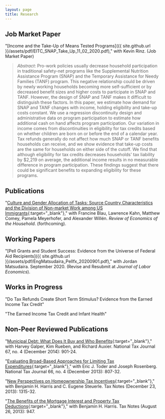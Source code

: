 ```yaml
---
layout: page
title: Research
---
```


## Job Market Paper

"[Income and the Take-Up of Means Tested Programs]({{ site.github.url }}/assets/pdf/EITC_SNAP_Take_Up_11_02_2020.pdf)," with Kevin Rinz. (Job Market Paper)

> *Abstract*: Pro-work policies usually decrease household participation in traditional safety-net programs like the Supplemental Nutrition Assistance Program (SNAP) and the Temporary Assistance for Needy Families (TANF) program. This negative relationship could be driven by newly working households becoming more self-sufficient or by decreased benefit sizes and higher costs to participate in SNAP and TANF. However, the design of SNAP and TANF makes it difficult to distinguish these factors. In this paper, we estimate how demand for SNAP and TANF changes with income, holding eligibility and take-up costs constant. We use a regression discontinuity design and administrative data on program participation to estimate how additional cash on hand affects program participation. Our variation in income comes from discontinuities in eligibility for tax credits based on whether children are born on or before the end of a calendar year. Tax refunds generally do not affect how much SNAP or TANF benefits households can receive, and we show evidence that take-up costs are the same for households on either side of the cutoff. We find that although eligibility for tax credits decreases households' tax liability by \$2,219 on average, the additional income results in no measurable difference in program participation. These findings suggest that there could be significant benefits to expanding eligibility for these programs. 

## Publications

"[Culture and Gender Allocation of Tasks: Source Country Characteristics and the Division of Non-market Work among US Immigrants](https://link.springer.com/article/10.1007/s11150-020-09501-2){:target="_blank"}," with Francine Blau, Lawrence Kahn, Matthew Comey, Pamela Meyerhofer, and Alexander Will&#233;n. *Review of Economics of the Household*. (forthcoming). 

## Working Papers

"[Pell Grants and Student Success: Evidence from the Universe of Federal Aid Recipients]({{ site.github.url }}/assets/pdf/EngMatsudaira_Pellfx_20200901.pdf)," with Jordan Matsudaira. September 2020. (Revise and Resubmit at *Journal of Labor Economics*).

## Works in Progress

"Do Tax Refunds Create Short Term Stimulus? Evidence from the Earned Income Tax Credit"

"The Earned Income Tax Credit and Infant Health"

## Non-Peer Reviewed Publications

"[Municipal Debt: What Does It Buy and Who Benefits](https://www.ntanet.org/NTJ/67/4/ntj-v67n04p901-924-municipal-debt-buy-benefits.html){:target="_blank"}," with Harvey Galper, Kim Rueben, and Richard Auxier. National Tax Journal 67, no. 4 (December 2014): 901-24.

"[Evaluating Broad-Based Approaches for Limiting Tax Expenditures](https://www.ntanet.org/NTJ/66/4/ntj-v66n04p807-832-broad-based-limiting-tax-expenditures.html){:target="_blank"}," with Eric J. Toder and Joseph Rosenberg. National Tax Journal 66, no. 4 (December 2013): 807-32.
 
"[New Perspectives on Homeownership Tax Incentives](https://www.urban.org/research/publication/new-perspectives-homeownership-tax-incentives){:target="_blank"}," with Benjamin H. Harris and C. Eugene Steuerle.  Tax Notes (December 23, 2013): 1315-32.

"[The Benefits of the Mortgage Interest and Property Tax Deductions](https://www.urban.org/research/publication/benefits-mortgage-interest-and-property-tax-deductions){:target="_blank"}," with Benjamin H. Harris. Tax Notes (August 26, 2013): 947.